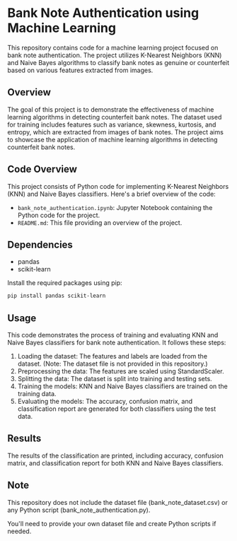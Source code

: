 # Bank Note Authentication using Machine Learning

This repository contains code for a machine learning project focused on bank note authentication. The project utilizes K-Nearest Neighbors (KNN) and Naive Bayes algorithms to classify bank notes as genuine or counterfeit based on various features extracted from images.

## Overview

The goal of this project is to demonstrate the effectiveness of machine learning algorithms in detecting counterfeit bank notes. The dataset used for training includes features such as variance, skewness, kurtosis, and entropy, which are extracted from images of bank notes. The project aims to showcase the application of machine learning algorithms in detecting counterfeit bank notes.

## Code Overview

This project consists of Python code for implementing K-Nearest Neighbors (KNN) and Naive Bayes classifiers. Here's a brief overview of the code:

- `bank_note_authentication.ipynb`: Jupyter Notebook containing the Python code for the project.
- `README.md`: This file providing an overview of the project.

## Dependencies

- pandas
- scikit-learn

Install the required packages using pip:

```bash
pip install pandas scikit-learn
```

## Usage


This code demonstrates the process of training and evaluating KNN and Naive Bayes classifiers for bank note authentication.
It follows these steps:

1. Loading the dataset: The features and labels are loaded from the dataset. (Note: The dataset file is not provided in this repository.)
2. Preprocessing the data: The features are scaled using StandardScaler.
3. Splitting the data: The dataset is split into training and testing sets.
4. Training the models: KNN and Naive Bayes classifiers are trained on the training data.
5. Evaluating the models: The accuracy, confusion matrix, and classification report are generated for both classifiers using the test data.

## Results

The results of the classification are printed, including accuracy, confusion matrix, and classification report for both KNN and Naive Bayes classifiers.

## Note

This repository does not include the dataset file (bank_note_dataset.csv) or any Python script (bank_note_authentication.py).

You'll need to provide your own dataset file and create Python scripts if needed.
